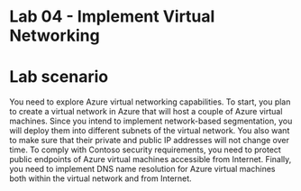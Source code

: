 # Lab 04 - Implement Virtual Networking

# Lab scenario

You need to explore Azure virtual networking capabilities. To start, you plan to create a virtual network in 
Azure that will host a couple of Azure virtual machines. Since you intend to implement network-based 
segmentation, you will deploy them into different subnets of the virtual network. You also want to make 
sure that their private and public IP addresses will not change over time. To comply with Contoso security 
requirements, you need to protect public endpoints of Azure virtual machines accessible from Internet. 
Finally, you need to implement DNS name resolution for Azure virtual machines both within the virtual 
network and from Internet.
